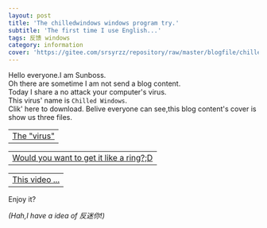 ```yaml
---
layout: post
title: 'The chilledwindows windows program try.'
subtitle: 'The first time I use English...'
tags: 反馈 windows
category: information
cover: 'https://gitee.com/srsyrzz/repository/raw/master/blogfile/chilledwindows/cover-chilledwindows.png'
---
```

Hello everyone.I am Sunboss.  
Oh there are sometime I am not send a blog content.  
Today I share a no attack your computer's virus.  
This virus' name is `Chilled Windows`.  
Clik' here to download.
Belive everyone can see,this blog content's cover is show us three files.  

<table>
  <tr>
    <td><a href="https://gitee.com/srsyrzz/repository/raw/master/blogfile/chilledwindows/ChilledWindows.exe">The "virus"</a></td>
  </tr>
</table>

<table>
  <tr>
	<td><a href="https://gitee.com/srsyrzz/repository/raw/master/blogfile/chilledwindows/chilledwindows.MP3">Would you want to get it like a ring?;D</a></td>
  </tr>
</table>

<table>
  <tr>
	<td><a href "https://gitee.com/srsyrzz/repository/raw/master/blogfile/chilledwindows/chilledwindows.mp4">This video ...</a></td>
  </tr>
</table>
	
Enjoy it?

*(Hah,I have a idea of 反迷你!)*